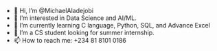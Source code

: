 - 👋 Hi, I’m @MichaelAladejobi
- 👀 I’m interested in Data Science and AI/ML.
- 🌱 I’m currently learning C language, Python, SQL, and Advance Excel
- 💞️ I’m a CS student looking for summer internship.
- 📫 How to reach me: +234 81 8101 0186

